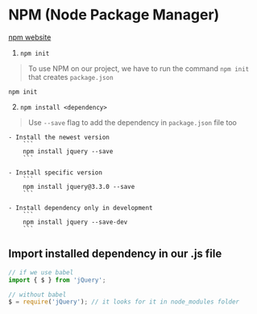 # NPM (Node Package Manager)

[npm website](https://www.npmjs.com/)

1. `npm init`
> To use NPM on our project, we have to run the command `npm init` that creates `package.json`

```
npm init
```


2. `npm install <dependency>`
> Use `--save` flag to add the dependency in `package.json` file too
    
    - Install the newest version
        ```
        npm install jquery --save
        ```

    - Install specific version
        ```
        npm install jquery@3.3.0 --save
        ```

    - Install dependency only in development 
        ```
        npm install jquery --save-dev
        ```


## Import installed dependency in our .js file

```javascript
// if we use babel
import { $ } from 'jQuery';

// without babel
$ = require('jQuery'); // it looks for it in node_modules folder
```